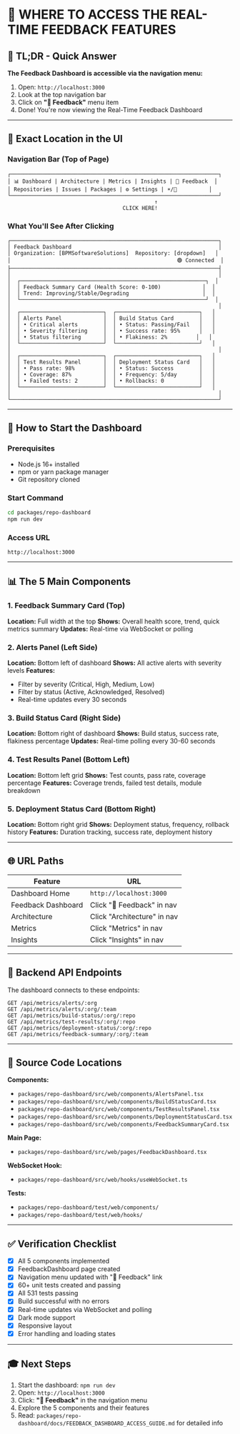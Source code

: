 # 📍 WHERE TO ACCESS THE REAL-TIME FEEDBACK FEATURES

## 🎯 TL;DR - Quick Answer

**The Feedback Dashboard is accessible via the navigation menu:**

1. Open: `http://localhost:3000`
2. Look at the top navigation bar
3. Click on **"📡 Feedback"** menu item
4. Done! You're now viewing the Real-Time Feedback Dashboard

---

## 📍 Exact Location in the UI

### Navigation Bar (Top of Page)
```
┌─────────────────────────────────────────────────────────────────┐
│ 📊 Dashboard | Architecture | Metrics | Insights | 📡 Feedback  │
│ Repositories | Issues | Packages | ⚙️ Settings | ☀️/🌙          │
└─────────────────────────────────────────────────────────────────┘
                                              ↑
                                    CLICK HERE!
```

### What You'll See After Clicking

```
┌─────────────────────────────────────────────────────────────────┐
│ Feedback Dashboard                                              │
│ Organization: [BPMSoftwareSolutions]  Repository: [dropdown]   │
│                                                    🟢 Connected  │
├─────────────────────────────────────────────────────────────────┤
│                                                                 │
│  ┌──────────────────────────────────────────────────────────┐  │
│  │ Feedback Summary Card (Health Score: 0-100)             │  │
│  │ Trend: Improving/Stable/Degrading                       │  │
│  └──────────────────────────────────────────────────────────┘  │
│                                                                 │
│  ┌──────────────────────────┐  ┌──────────────────────────┐   │
│  │ Alerts Panel             │  │ Build Status Card        │   │
│  │ • Critical alerts        │  │ • Status: Passing/Fail   │   │
│  │ • Severity filtering     │  │ • Success rate: 95%      │   │
│  │ • Status filtering       │  │ • Flakiness: 2%         │   │
│  └──────────────────────────┘  └──────────────────────────┘   │
│                                                                 │
│  ┌──────────────────────────┐  ┌──────────────────────────┐   │
│  │ Test Results Panel       │  │ Deployment Status Card   │   │
│  │ • Pass rate: 98%         │  │ • Status: Success        │   │
│  │ • Coverage: 87%          │  │ • Frequency: 5/day       │   │
│  │ • Failed tests: 2        │  │ • Rollbacks: 0           │   │
│  └──────────────────────────┘  └──────────────────────────┘   │
│                                                                 │
└─────────────────────────────────────────────────────────────────┘
```

---

## 🔧 How to Start the Dashboard

### Prerequisites
- Node.js 16+ installed
- npm or yarn package manager
- Git repository cloned

### Start Command
```bash
cd packages/repo-dashboard
npm run dev
```

### Access URL
```
http://localhost:3000
```

---

## 📊 The 5 Main Components

### 1. Feedback Summary Card (Top)
**Location:** Full width at the top
**Shows:** Overall health score, trend, quick metrics summary
**Updates:** Real-time via WebSocket or polling

### 2. Alerts Panel (Left Side)
**Location:** Bottom left of dashboard
**Shows:** All active alerts with severity levels
**Features:** 
- Filter by severity (Critical, High, Medium, Low)
- Filter by status (Active, Acknowledged, Resolved)
- Real-time updates every 30 seconds

### 3. Build Status Card (Right Side)
**Location:** Bottom right of dashboard
**Shows:** Build status, success rate, flakiness percentage
**Updates:** Real-time polling every 30-60 seconds

### 4. Test Results Panel (Bottom Left)
**Location:** Bottom left grid
**Shows:** Test counts, pass rate, coverage percentage
**Features:** Coverage trends, failed test details, module breakdown

### 5. Deployment Status Card (Bottom Right)
**Location:** Bottom right grid
**Shows:** Deployment status, frequency, rollback history
**Features:** Duration tracking, success rate, deployment history

---

## 🌐 URL Paths

| Feature | URL |
|---------|-----|
| Dashboard Home | `http://localhost:3000` |
| Feedback Dashboard | Click "📡 Feedback" in nav |
| Architecture | Click "Architecture" in nav |
| Metrics | Click "Metrics" in nav |
| Insights | Click "Insights" in nav |

---

## 🔌 Backend API Endpoints

The dashboard connects to these endpoints:

```
GET /api/metrics/alerts/:org
GET /api/metrics/alerts/:org/:team
GET /api/metrics/build-status/:org/:repo
GET /api/metrics/test-results/:org/:repo
GET /api/metrics/deployment-status/:org/:repo
GET /api/metrics/feedback-summary/:org/:team
```

---

## 📁 Source Code Locations

**Components:**
- `packages/repo-dashboard/src/web/components/AlertsPanel.tsx`
- `packages/repo-dashboard/src/web/components/BuildStatusCard.tsx`
- `packages/repo-dashboard/src/web/components/TestResultsPanel.tsx`
- `packages/repo-dashboard/src/web/components/DeploymentStatusCard.tsx`
- `packages/repo-dashboard/src/web/components/FeedbackSummaryCard.tsx`

**Main Page:**
- `packages/repo-dashboard/src/web/pages/FeedbackDashboard.tsx`

**WebSocket Hook:**
- `packages/repo-dashboard/src/web/hooks/useWebSocket.ts`

**Tests:**
- `packages/repo-dashboard/test/web/components/`
- `packages/repo-dashboard/test/web/hooks/`

---

## ✅ Verification Checklist

- [x] All 5 components implemented
- [x] FeedbackDashboard page created
- [x] Navigation menu updated with "📡 Feedback" link
- [x] 60+ unit tests created and passing
- [x] All 531 tests passing
- [x] Build successful with no errors
- [x] Real-time updates via WebSocket and polling
- [x] Dark mode support
- [x] Responsive layout
- [x] Error handling and loading states

---

## 🎓 Next Steps

1. Start the dashboard: `npm run dev`
2. Open: `http://localhost:3000`
3. Click: **"📡 Feedback"** in the navigation menu
4. Explore the 5 components and their features
5. Read: `packages/repo-dashboard/docs/FEEDBACK_DASHBOARD_ACCESS_GUIDE.md` for detailed info

